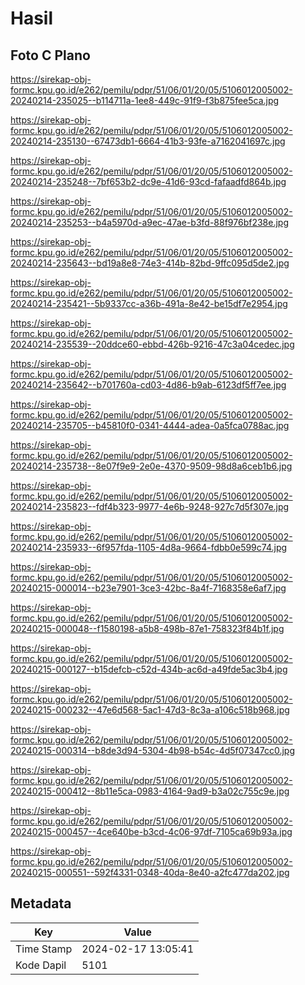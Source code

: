 # Hasil

## Foto C Plano

https://sirekap-obj-formc.kpu.go.id/e262/pemilu/pdpr/51/06/01/20/05/5106012005002-20240214-235025--b114711a-1ee8-449c-91f9-f3b875fee5ca.jpg

https://sirekap-obj-formc.kpu.go.id/e262/pemilu/pdpr/51/06/01/20/05/5106012005002-20240214-235130--67473db1-6664-41b3-93fe-a7162041697c.jpg

https://sirekap-obj-formc.kpu.go.id/e262/pemilu/pdpr/51/06/01/20/05/5106012005002-20240214-235248--7bf653b2-dc9e-41d6-93cd-fafaadfd864b.jpg

https://sirekap-obj-formc.kpu.go.id/e262/pemilu/pdpr/51/06/01/20/05/5106012005002-20240214-235253--b4a5970d-a9ec-47ae-b3fd-88f976bf238e.jpg

https://sirekap-obj-formc.kpu.go.id/e262/pemilu/pdpr/51/06/01/20/05/5106012005002-20240214-235643--bd19a8e8-74e3-414b-82bd-9ffc095d5de2.jpg

https://sirekap-obj-formc.kpu.go.id/e262/pemilu/pdpr/51/06/01/20/05/5106012005002-20240214-235421--5b9337cc-a36b-491a-8e42-be15df7e2954.jpg

https://sirekap-obj-formc.kpu.go.id/e262/pemilu/pdpr/51/06/01/20/05/5106012005002-20240214-235539--20ddce60-ebbd-426b-9216-47c3a04cedec.jpg

https://sirekap-obj-formc.kpu.go.id/e262/pemilu/pdpr/51/06/01/20/05/5106012005002-20240214-235642--b701760a-cd03-4d86-b9ab-6123df5ff7ee.jpg

https://sirekap-obj-formc.kpu.go.id/e262/pemilu/pdpr/51/06/01/20/05/5106012005002-20240214-235705--b45810f0-0341-4444-adea-0a5fca0788ac.jpg

https://sirekap-obj-formc.kpu.go.id/e262/pemilu/pdpr/51/06/01/20/05/5106012005002-20240214-235738--8e07f9e9-2e0e-4370-9509-98d8a6ceb1b6.jpg

https://sirekap-obj-formc.kpu.go.id/e262/pemilu/pdpr/51/06/01/20/05/5106012005002-20240214-235823--fdf4b323-9977-4e6b-9248-927c7d5f307e.jpg

https://sirekap-obj-formc.kpu.go.id/e262/pemilu/pdpr/51/06/01/20/05/5106012005002-20240214-235933--6f957fda-1105-4d8a-9664-fdbb0e599c74.jpg

https://sirekap-obj-formc.kpu.go.id/e262/pemilu/pdpr/51/06/01/20/05/5106012005002-20240215-000014--b23e7901-3ce3-42bc-8a4f-7168358e6af7.jpg

https://sirekap-obj-formc.kpu.go.id/e262/pemilu/pdpr/51/06/01/20/05/5106012005002-20240215-000048--f1580198-a5b8-498b-87e1-758323f84b1f.jpg

https://sirekap-obj-formc.kpu.go.id/e262/pemilu/pdpr/51/06/01/20/05/5106012005002-20240215-000127--b15defcb-c52d-434b-ac6d-a49fde5ac3b4.jpg

https://sirekap-obj-formc.kpu.go.id/e262/pemilu/pdpr/51/06/01/20/05/5106012005002-20240215-000232--47e6d568-5ac1-47d3-8c3a-a106c518b968.jpg

https://sirekap-obj-formc.kpu.go.id/e262/pemilu/pdpr/51/06/01/20/05/5106012005002-20240215-000314--b8de3d94-5304-4b98-b54c-4d5f07347cc0.jpg

https://sirekap-obj-formc.kpu.go.id/e262/pemilu/pdpr/51/06/01/20/05/5106012005002-20240215-000412--8b11e5ca-0983-4164-9ad9-b3a02c755c9e.jpg

https://sirekap-obj-formc.kpu.go.id/e262/pemilu/pdpr/51/06/01/20/05/5106012005002-20240215-000457--4ce640be-b3cd-4c06-97df-7105ca69b93a.jpg

https://sirekap-obj-formc.kpu.go.id/e262/pemilu/pdpr/51/06/01/20/05/5106012005002-20240215-000551--592f4331-0348-40da-8e40-a2fc477da202.jpg


## Metadata

| Key        | Value               |
| ---------- | ------------------- |
| Time Stamp | 2024-02-17 13:05:41 |
| Kode Dapil | 5101                |



